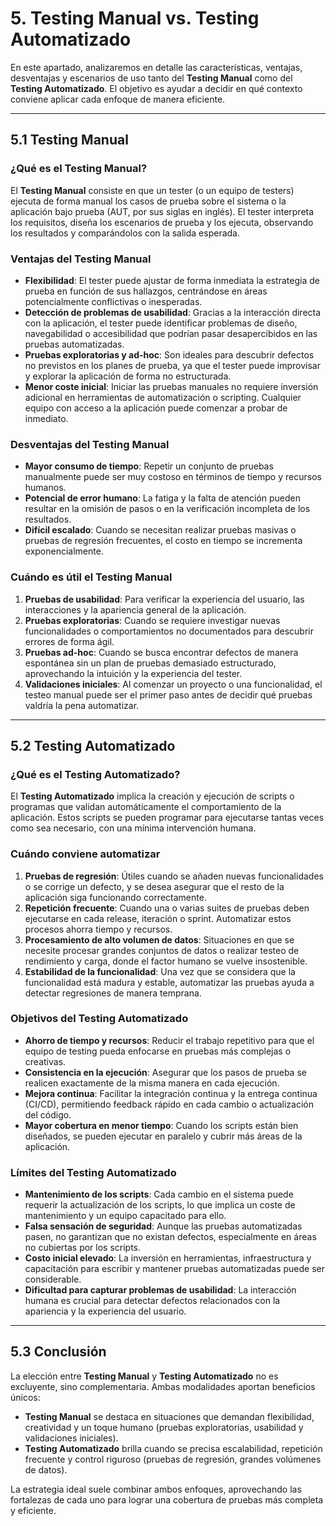 # 5. Testing Manual vs. Testing Automatizado

En este apartado, analizaremos en detalle las características, ventajas, desventajas y escenarios de uso tanto del **Testing Manual** como del **Testing Automatizado**. El objetivo es ayudar a decidir en qué contexto conviene aplicar cada enfoque de manera eficiente.

---

## 5.1 Testing Manual

### ¿Qué es el Testing Manual?
El **Testing Manual** consiste en que un tester (o un equipo de testers) ejecuta de forma manual los casos de prueba sobre el sistema o la aplicación bajo prueba (AUT, por sus siglas en inglés). El tester interpreta los requisitos, diseña los escenarios de prueba y los ejecuta, observando los resultados y comparándolos con la salida esperada.

### Ventajas del Testing Manual
- **Flexibilidad**: El tester puede ajustar de forma inmediata la estrategia de prueba en función de sus hallazgos, centrándose en áreas potencialmente conflictivas o inesperadas.
- **Detección de problemas de usabilidad**: Gracias a la interacción directa con la aplicación, el tester puede identificar problemas de diseño, navegabilidad o accesibilidad que podrían pasar desapercibidos en las pruebas automatizadas.
- **Pruebas exploratorias y ad-hoc**: Son ideales para descubrir defectos no previstos en los planes de prueba, ya que el tester puede improvisar y explorar la aplicación de forma no estructurada.
- **Menor coste inicial**: Iniciar las pruebas manuales no requiere inversión adicional en herramientas de automatización o scripting. Cualquier equipo con acceso a la aplicación puede comenzar a probar de inmediato.

### Desventajas del Testing Manual
- **Mayor consumo de tiempo**: Repetir un conjunto de pruebas manualmente puede ser muy costoso en términos de tiempo y recursos humanos.
- **Potencial de error humano**: La fatiga y la falta de atención pueden resultar en la omisión de pasos o en la verificación incompleta de los resultados.
- **Difícil escalado**: Cuando se necesitan realizar pruebas masivas o pruebas de regresión frecuentes, el costo en tiempo se incrementa exponencialmente.

### Cuándo es útil el Testing Manual
1. **Pruebas de usabilidad**: Para verificar la experiencia del usuario, las interacciones y la apariencia general de la aplicación.
2. **Pruebas exploratorias**: Cuando se requiere investigar nuevas funcionalidades o comportamientos no documentados para descubrir errores de forma ágil.
3. **Pruebas ad-hoc**: Cuando se busca encontrar defectos de manera espontánea sin un plan de pruebas demasiado estructurado, aprovechando la intuición y la experiencia del tester.
4. **Validaciones iniciales**: Al comenzar un proyecto o una funcionalidad, el testeo manual puede ser el primer paso antes de decidir qué pruebas valdría la pena automatizar.

---

## 5.2 Testing Automatizado

### ¿Qué es el Testing Automatizado?
El **Testing Automatizado** implica la creación y ejecución de scripts o programas que validan automáticamente el comportamiento de la aplicación. Estos scripts se pueden programar para ejecutarse tantas veces como sea necesario, con una mínima intervención humana.

### Cuándo conviene automatizar
1. **Pruebas de regresión**: Útiles cuando se añaden nuevas funcionalidades o se corrige un defecto, y se desea asegurar que el resto de la aplicación siga funcionando correctamente.
2. **Repetición frecuente**: Cuando una o varias suites de pruebas deben ejecutarse en cada release, iteración o sprint. Automatizar estos procesos ahorra tiempo y recursos.
3. **Procesamiento de alto volumen de datos**: Situaciones en que se necesite procesar grandes conjuntos de datos o realizar testeo de rendimiento y carga, donde el factor humano se vuelve insostenible.
4. **Estabilidad de la funcionalidad**: Una vez que se considera que la funcionalidad está madura y estable, automatizar las pruebas ayuda a detectar regresiones de manera temprana.

### Objetivos del Testing Automatizado
- **Ahorro de tiempo y recursos**: Reducir el trabajo repetitivo para que el equipo de testing pueda enfocarse en pruebas más complejas o creativas.
- **Consistencia en la ejecución**: Asegurar que los pasos de prueba se realicen exactamente de la misma manera en cada ejecución.
- **Mejora continua**: Facilitar la integración continua y la entrega continua (CI/CD), permitiendo feedback rápido en cada cambio o actualización del código.
- **Mayor cobertura en menor tiempo**: Cuando los scripts están bien diseñados, se pueden ejecutar en paralelo y cubrir más áreas de la aplicación.

### Límites del Testing Automatizado
- **Mantenimiento de los scripts**: Cada cambio en el sistema puede requerir la actualización de los scripts, lo que implica un coste de mantenimiento y un equipo capacitado para ello.
- **Falsa sensación de seguridad**: Aunque las pruebas automatizadas pasen, no garantizan que no existan defectos, especialmente en áreas no cubiertas por los scripts.
- **Costo inicial elevado**: La inversión en herramientas, infraestructura y capacitación para escribir y mantener pruebas automatizadas puede ser considerable.
- **Dificultad para capturar problemas de usabilidad**: La interacción humana es crucial para detectar defectos relacionados con la apariencia y la experiencia del usuario.

---

## 5.3 Conclusión

La elección entre **Testing Manual** y **Testing Automatizado** no es excluyente, sino complementaria. Ambas modalidades aportan beneficios únicos:

- **Testing Manual** se destaca en situaciones que demandan flexibilidad, creatividad y un toque humano (pruebas exploratorias, usabilidad y validaciones iniciales).
- **Testing Automatizado** brilla cuando se precisa escalabilidad, repetición frecuente y control riguroso (pruebas de regresión, grandes volúmenes de datos).

La estrategia ideal suele combinar ambos enfoques, aprovechando las fortalezas de cada uno para lograr una cobertura de pruebas más completa y eficiente.